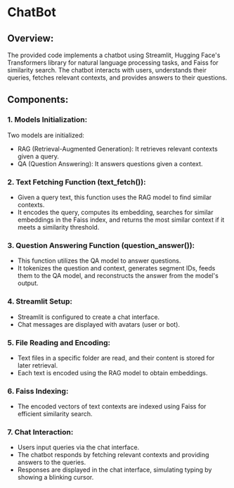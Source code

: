 # ChatBot
## Overview:
The provided code implements a chatbot using Streamlit, Hugging Face's Transformers library for natural language processing tasks, and Faiss for similarity search. The chatbot interacts with users, understands their queries, fetches relevant contexts, and provides answers to their questions.
## Components:
### 1. Models Initialization:
 Two models are initialized:
 - RAG (Retrieval-Augmented Generation): It retrieves relevant contexts given a query.
 - QA (Question Answering): It answers questions given a context.
### 2. Text Fetching Function (text_fetch()):
 - Given a query text, this function uses the RAG model to find similar contexts.
 - It encodes the query, computes its embedding, searches for similar embeddings in the Faiss index, and returns the most similar context if it meets a similarity threshold.
### 3. Question Answering Function (question_answer()):
 - This function utilizes the QA model to answer questions.
 - It tokenizes the question and context, generates segment IDs, feeds them to the QA model, and reconstructs the answer from the model's output.
### 4. Streamlit Setup:
 - Streamlit is configured to create a chat interface.
 - Chat messages are displayed with avatars (user or bot).
### 5. File Reading and Encoding:
 - Text files in a specific folder are read, and their content is stored for later retrieval.
 - Each text is encoded using the RAG model to obtain embeddings.
### 6. Faiss Indexing:
 - The encoded vectors of text contexts are indexed using Faiss for efficient similarity search.
### 7. Chat Interaction:
 - Users input queries via the chat interface.
 - The chatbot responds by fetching relevant contexts and providing answers to the queries.
 - Responses are displayed in the chat interface, simulating typing by showing a blinking cursor.
